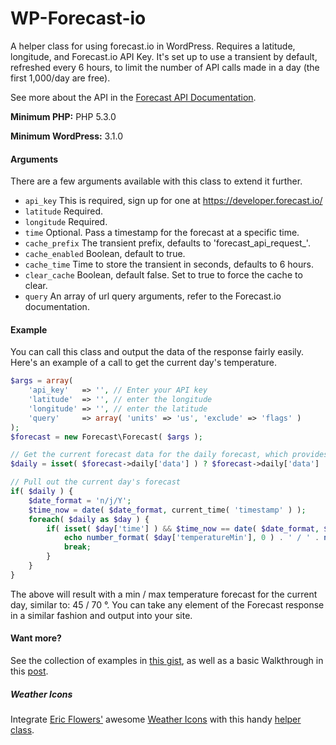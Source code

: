 # WP-Forecast-io
A helper class for using forecast.io in WordPress. Requires a latitude, longitude, and Forecast.io API Key. It's set up to use a transient by default, refreshed every 6 hours, to limit the number of API calls made in a day (the first 1,000/day are free).

See more about the API in the [Forecast API Documentation](https://developer.forecast.io/docs/v2).

**Minimum PHP:** PHP 5.3.0

**Minimum WordPress:** 3.1.0

#### Arguments

There are a few arguments available with this class to extend it further. 

- `api_key` This is required, sign up for one at https://developer.forecast.io/
- `latitude` Required.
- `longitude` Required.
- `time`	Optional. Pass a timestamp for the forecast at a specific time.
- `cache_prefix` The transient prefix, defaults to 'forecast_api_request_'.
- `cache_enabled`	Boolean, default to true.
- `cache_time` Time to store the transient in seconds, defaults to 6 hours.
- `clear_cache` Boolean, default false. Set to true to force the cache to clear.
- `query`	An array of url query arguments, refer to the Forecast.io documentation.

#### Example

You can call this class and output the data of the response fairly easily. Here's an example of a call to get the current day's temperature.

```php
$args = array(
	'api_key' 	=> '', // Enter your API key
	'latitude'	=> '', // enter the longitude
	'longitude'	=> '', // enter the latitude
	'query'		=> array( 'units' => 'us', 'exclude' => 'flags' )
);
$forecast = new Forecast\Forecast( $args );

// Get the current forecast data for the daily forecast, which provides the next 7 days
$daily = isset( $forecast->daily['data'] ) ? $forecast->daily['data'] : false;

// Pull out the current day's forecast
if( $daily ) {
	$date_format = 'n/j/Y';
	$time_now = date( $date_format, current_time( 'timestamp' ) );
	foreach( $daily as $day ) {
		if( isset( $day['time'] ) && $time_now == date( $date_format, $day['time'] ) ) {
			echo number_format( $day['temperatureMin'], 0 ) . ' / ' . number_format( $day['temperatureMax'], 0 );
			break;
		}
	}
}
```

The above will result with a min / max temperature forecast for the current day, similar to: 45 / 70 &deg;. You can take any element of the Forecast response in a similar fashion and output into your site.

#### Want more?

See the collection of examples in [this gist](https://gist.github.com/joshuadavidnelson/d6fa0c17faf3f0ea0192), as well as a basic Walkthrough in this [post](https://joshuadnelson.com/weather-in-wordpress-with-forecast-io/).

##### Weather Icons

Integrate [Eric Flowers'](https://github.com/erikflowers) awesome [Weather Icons](https://github.com/erikflowers/weather-icons) with this handy [helper class](https://gist.github.com/joshuadavidnelson/12e9915ad81d62a6991c).
